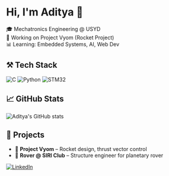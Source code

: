 # Hi, I'm Aditya 👋

🎓 Mechatronics Engineering @ USYD  
🚀 Working on Project Vyom (Rocket Project)  
📊 Learning: Embedded Systems, AI, Web Dev

## ⚒️ Tech Stack
![C](https://img.shields.io/badge/C-%2300599C.svg?&style=flat&logo=c&logoColor=white)
![Python](https://img.shields.io/badge/Python-3670A0?style=flat&logo=python&logoColor=ffdd54)
![STM32](https://img.shields.io/badge/STM32-03234B?style=flat&logo=stmicroelectronics&logoColor=white)

## 📈 GitHub Stats
![Aditya's GitHub stats](https://github-readme-stats.vercel.app/api?username=adityasolanki&show_icons=true&theme=tokyonight)

## 🔭 Projects
- 🚀 **Project Vyom** – Rocket design, thrust vector control
- 🤖 **Rover @ SIRI Club** – Structure engineer for planetary rover

[![LinkedIn](https://img.shields.io/badge/-LinkedIn-blue?style=flat&logo=Linkedin&logoColor=white)](https://www.linkedin.com/in/yourprofile)

<!--
**adityasolanki24/adityasolanki24** is a ✨ _special_ ✨ repository because its `README.md` (this file) appears on your GitHub profile.

Here are some ideas to get you started:

- 🔭 I’m currently working on ...
- 🌱 I’m currently learning ...
- 👯 I’m looking to collaborate on ...
- 🤔 I’m looking for help with ...
- 💬 Ask me about ...
- 📫 How to reach me: ...
- 😄 Pronouns: ...
- ⚡ Fun fact: ...
-->
